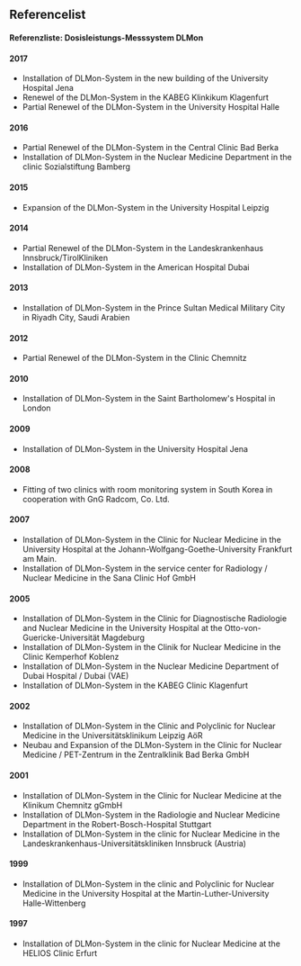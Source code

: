 Referencelist
-------------

#### Referenzliste: Dosisleistungs-Messsystem DLMon

#### 2017
*	Installation of DLMon-System in the new building of the University Hospital Jena
*	Renewel of the DLMon-System in the KABEG Klinkikum Klagenfurt
*	Partial Renewel of the DLMon-System in the University Hospital Halle

#### 2016
*	Partial Renewel of the DLMon-System in the Central Clinic Bad Berka
*	Installation of DLMon-System in the Nuclear Medicine Department in the clinic Sozialstiftung Bamberg

#### 2015
*	Expansion of the DLMon-System in the University Hospital Leipzig

#### 2014
*	Partial Renewel of the DLMon-System in the Landeskrankenhaus Innsbruck/TirolKliniken
*	Installation of DLMon-System in the  American Hospital Dubai

#### 2013
*	Installation of DLMon-System in the Prince Sultan Medical Military City in Riyadh City, Saudi Arabien

#### 2012
*	Partial Renewel of the DLMon-System in the Clinic Chemnitz

#### 2010
*	Installation of DLMon-System in the Saint Bartholomew's Hospital in London

#### 2009
*	Installation of DLMon-System in the University Hospital Jena

#### 2008
*	Fitting of two clinics with room monitoring system in South Korea in cooperation with GnG Radcom, Co. Ltd.

#### 2007
*	Installation of DLMon-System in the Clinic for Nuclear Medicine in the University Hospital at the Johann-Wolfgang-Goethe-University Frankfurt am Main.
*	Installation of DLMon-System in the service center for Radiology / Nuclear Medicine in the Sana Clinic Hof GmbH

#### 2005
*	Installation of DLMon-System in the Clinic for Diagnostische Radiologie and Nuclear Medicine in the University Hospital at the Otto-von-Guericke-Universität Magdeburg
*	Installation of DLMon-System in the Clinik for Nuclear Medicine in the Clinic Kemperhof Koblenz
*	Installation of DLMon-System in the Nuclear Medicine Department of Dubai Hospital / Dubai (VAE)
*	Installation of DLMon-System in the KABEG Clinic Klagenfurt

#### 2002
*	Installation of DLMon-System in the Clinic and Polyclinic for Nuclear Medicine in the Universitätsklinikum Leipzig AöR
*	Neubau and Expansion of the DLMon-System in the Clinic for Nuclear Medicine / PET-Zentrum in the Zentralklinik Bad Berka GmbH

#### 2001
*	Installation of DLMon-System in the Clinic for Nuclear Medicine at the Klinikum Chemnitz gGmbH
*	Installation of DLMon-System in the Radiologie and Nuclear Medicine Department in the Robert-Bosch-Hospital Stuttgart
*	Installation of DLMon-System in the clinic for Nuclear Medicine in the Landeskrankenhaus-Universitätskliniken Innsbruck (Austria)

#### 1999
*	Installation of DLMon-System in the clinic and Polyclinic for Nuclear Medicine in the University Hospital at the Martin-Luther-University Halle-Wittenberg

#### 1997
*	Installation of DLMon-System in the clinic for Nuclear Medicine at the HELIOS Clinic Erfurt